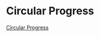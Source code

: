 # Circular Progress

[Circular Progress](https://www.youtube.com/watch?v=KHA-BZEvDUo&ab_channel=OnlineTutorials)